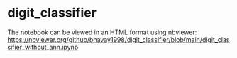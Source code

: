 # digit_classifier

The notebook can be viewed in an HTML format using nbviewer: 
https://nbviewer.org/github/bhavay1998/digit_classifier/blob/main/digit_classifier_without_ann.ipynb
